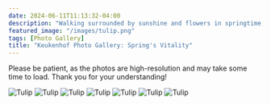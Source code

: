 ```yaml
---
date: 2024-06-11T11:13:32-04:00
description: "Walking surrounded by sunshine and flowers in springtime, there is no better moment than this."
featured_image: "/images/tulip.png"
tags: [Photo Gallery]
title: "Keukenhof Photo Gallery: Spring's Vitality"
---
```

<!--more--> 
Please be patient, as the photos are high-resolution and may take some time to load. Thank you for your understanding!

![Tulip](/images/DSCF3931.JPG)
![Tulip](/images/DSCF3906.JPG)
![Tulip](/images/DSCF3945.JPG)
![Tulip](/images/DSCF3841.JPG)
![Tulip](/images/DSCF3946.JPG)
![Tulip](/images/DSCF3859.JPG)
![Tulip](/images/DSCF3867.JPG)

